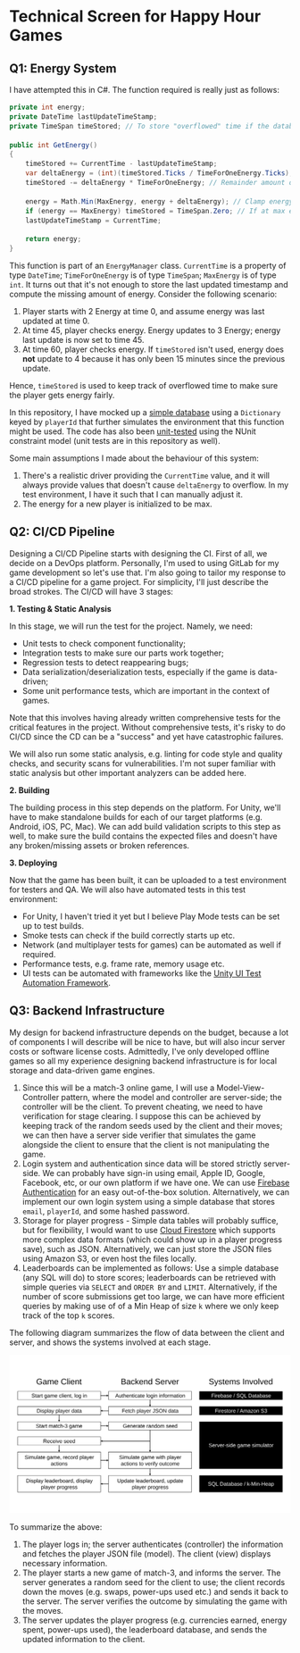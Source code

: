 # Technical Screen for Happy Hour Games

## Q1: Energy System

I have attempted this in C#. The function required is really just as follows:

```c#
private int energy;
private DateTime lastUpdateTimeStamp;
private TimeSpan timeStored; // To store "overflowed" time if the database isn't updated in multiples of 30 min.

public int GetEnergy()
{
    timeStored += CurrentTime - lastUpdateTimeStamp;
    var deltaEnergy = (int)(timeStored.Ticks / TimeForOneEnergy.Ticks); // Amount of energy to add.
    timeStored -= deltaEnergy * TimeForOneEnergy; // Remainder amount of time.

    energy = Math.Min(MaxEnergy, energy + deltaEnergy); // Clamp energy to MaxEnergy.
    if (energy == MaxEnergy) timeStored = TimeSpan.Zero; // If at max energy, cannot store extra time.
    lastUpdateTimeStamp = CurrentTime;

    return energy;
}
```

This function is part of an `EnergyManager` class. `CurrentTime` is a property of type `DateTime`; `TimeForOneEnergy` is of type `TimeSpan`; `MaxEnergy` is of type `int`. It turns out that it's not enough to store the last updated timestamp and compute the missing amount of energy. Consider the following scenario:

1. Player starts with 2 Energy at time 0, and assume energy was last updated at time 0.
2. At time 45, player checks energy. Energy updates to 3 Energy; energy last update is now set to time 45.
3. At time 60, player checks energy. If `timeStored` isn't used, energy does __not__ update to 4 because it has only been 15 minutes since the previous update.

Hence, `timeStored` is used to keep track of overflowed time to make sure the player gets energy fairly.

In this repository, I have mocked up a [simple database](HappyHourTechnicalScreen/EnergyDatabase.cs) using a `Dictionary` keyed by `playerId` that further simulates the environment that this function might be used. The code has also been [unit-tested](HappyHourTechnicalScreen/EnergyDatabaseTests.cs) using the NUnit constraint model (unit tests are in this repository as well).

Some main assumptions I made about the behaviour of this system:
1. There's a realistic driver providing the `CurrentTime` value, and it will always provide values that doesn't cause `deltaEnergy` to overflow. In my test environment, I have it such that I can manually adjust it.
2. The energy for a new player is initialized to be max.

## Q2: CI/CD Pipeline

Designing a CI/CD Pipeline starts with designing the CI. First of all, we decide on a DevOps platform. Personally, I'm used to using GitLab for my game development so let's use that. I'm also going to tailor my response to a CI/CD pipeline for a game project. For simplicity, I'll just describe the broad strokes. The CI/CD will have 3 stages:

**1. Testing & Static Analysis**

In this stage, we will run the test for the project. Namely, we need:
* Unit tests to check component functionality;
* Integration tests to make sure our parts work together;
* Regression tests to detect reappearing bugs;
* Data serialization/deserialization tests, especially if the game is data-driven;
* Some unit performance tests, which are important in the context of games.

Note that this involves having already written comprehensive tests for the critical features in the project. Without comprehensive tests, it's risky to do CI/CD since the CD can be a "success" and yet have catastrophic failures.

We will also run some static analysis, e.g. linting for code style and quality checks, and security scans for vulnerabilities. I'm not super familiar with static analysis but other important analyzers can be added here.

**2. Building**

The building process in this step depends on the platform. For Unity, we'll have to make standalone builds for each of our target platforms (e.g. Android, iOS, PC, Mac). We can add build validation scripts to this step as well, to make sure the build contains the expected files and doesn't have any broken/missing assets or broken references.

**3. Deploying**

Now that the game has been built, it can be uploaded to a test environment for testers and QA. We will also have automated tests in this test environment:
* For Unity, I haven't tried it yet but I believe Play Mode tests can be set up to test builds.
* Smoke tests can check if the build correctly starts up etc.
* Network (and multiplayer tests for games) can be automated as well if required.
* Performance tests, e.g. frame rate, memory usage etc.
* UI tests can be automated with frameworks like the [Unity UI Test Automation Framework](https://github.com/taphos/unity-uitest).

## Q3: Backend Infrastructure
My design for backend infrastructure depends on the budget, because a lot of components I will describe will be nice to have, but will also incur server costs or software license costs. Admittedly, I've only developed offline games so all my experience designing backend infrastructure is for local storage and data-driven game engines. 

1. Since this will be a match-3 online game, I will use a Model-View-Controller pattern, where the model and controller are server-side; the controller will be the client. To prevent cheating, we need to have verification for stage clearing. I suppose this can be achieved by keeping track of the random seeds used by the client and their moves; we can then have a server side verifier that simulates the game alongside the client to ensure that the client is not manipulating the game.
2. Login system and authentication since data will be stored strictly server-side. We can probably have sign-in using email, Apple ID, Google, Facebook, etc, or our own platform if we have one. We can use [Firebase Authentication](https://firebase.google.com/docs/auth) for an easy out-of-the-box solution. Alternatively, we can implement our own login system using a simple database that stores `email`, `playerId`, and some hashed password.
3. Storage for player progress - Simple data tables will probably suffice, but for flexibility, I would want to use [Cloud Firestore](https://firebase.google.com/docs/firestore) which supports more complex data formats (which could show up in a player progress save), such as JSON. Alternatively, we can just store the JSON files using Amazon S3, or even host the files locally.
4. Leaderboards can be implemented as follows: Use a simple database (any SQL will do) to store scores; leaderboards can be retrieved with simple queries via `SELECT` and `ORDER BY` and `LIMIT`. Alternatively, if the number of score submissions get too large, we can have more efficient queries by making use of of a Min Heap of size `k` where we only keep track of the top `k` scores.

The following diagram summarizes the flow of data between the client and server, and shows the systems involved at each stage.

![Data Flow for Match-3 Game](Q3.svg)

To summarize the above:
1. The player logs in; the server authenticates (controller) the information and fetches the player JSON file (model). The client (view) displays necessary information.
2. The player starts a new game of match-3, and informs the server. The server generates a random seed for the client to use; the client records down the moves (e.g. swaps, power-ups used etc.) and sends it back to the server. The server verifies the outcome by simulating the game with the moves.
3. The server updates the player progress (e.g. currencies earned, energy spent, power-ups used), the leaderboard database, and sends the updated information to the client.